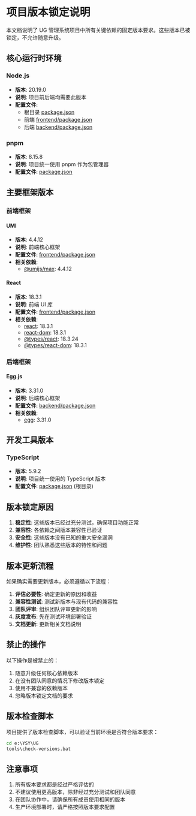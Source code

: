 # 项目版本锁定说明

本文档说明了 UG 管理系统项目中所有关键依赖的固定版本要求。这些版本已被锁定，不允许随意升级。

## 核心运行时环境

### Node.js

- **版本**: 20.19.0
- **说明**: 项目前后端均需要此版本
- **配置文件**:
  - 根目录 [package.json](file:///e:/YSY/UG/package.json)
  - 前端 [frontend/package.json](file:///e:/YSY/UG/frontend/package.json)
  - 后端 [backend/package.json](file:///e:/YSY/UG/backend/package.json)

### pnpm

- **版本**: 8.15.8
- **说明**: 项目统一使用 pnpm 作为包管理器
- **配置文件**: [package.json](file:///e:/YSY/UG/package.json)

## 主要框架版本

### 前端框架

#### UMI

- **版本**: 4.4.12
- **说明**: 前端核心框架
- **配置文件**: [frontend/package.json](file:///e:/YSY/UG/frontend/package.json)
- **相关依赖**:
  - [@umijs/max](file:///e:/YSY/UG/frontend/node_modules/@umijs/max): 4.4.12

#### React

- **版本**: 18.3.1
- **说明**: 前端 UI 库
- **配置文件**: [frontend/package.json](file:///e:/YSY/UG/frontend/package.json)
- **相关依赖**:
  - [react](file:///e:/YSY/UG/frontend/node_modules/react): 18.3.1
  - [react-dom](file:///e:/YSY/UG/frontend/node_modules/react-dom): 18.3.1
  - [@types/react](file:///e:/YSY/UG/frontend/node_modules/@types/react): 18.3.24
  - [@types/react-dom](file:///e:/YSY/UG/frontend/node_modules/@types/react-dom): 18.3.1

### 后端框架

#### Egg.js

- **版本**: 3.31.0
- **说明**: 后端核心框架
- **配置文件**: [backend/package.json](file:///e:/YSY/UG/backend/package.json)
- **相关依赖**:
  - [egg](file:///e:/YSY/UG/backend/node_modules/egg): 3.31.0

## 开发工具版本

### TypeScript

- **版本**: 5.9.2
- **说明**: 项目统一使用的 TypeScript 版本
- **配置文件**: [package.json](file:///e:/YSY/UG/package.json) (根目录)

## 版本锁定原因

1. **稳定性**: 这些版本已经过充分测试，确保项目功能正常
2. **兼容性**: 各依赖之间版本兼容性已验证
3. **安全性**: 这些版本没有已知的重大安全漏洞
4. **维护性**: 团队熟悉这些版本的特性和问题

## 版本更新流程

如果确实需要更新版本，必须遵循以下流程：

1. **评估必要性**: 确定更新的原因和收益
2. **兼容性测试**: 测试新版本与现有代码的兼容性
3. **团队评审**: 组织团队评审更新的影响
4. **灰度发布**: 先在测试环境部署验证
5. **文档更新**: 更新相关文档说明

## 禁止的操作

以下操作是被禁止的：

1. 随意升级任何核心依赖版本
2. 在没有团队同意的情况下修改版本锁定
3. 使用不兼容的依赖版本
4. 忽略版本锁定文档的要求

## 版本检查脚本

项目提供了版本检查脚本，可以验证当前环境是否符合版本要求：

```cmd
cd e:\YSY\UG
tools\check-versions.bat
```

## 注意事项

1. 所有版本要求都是经过严格评估的
2. 不建议使用更高版本，除非经过充分测试和团队同意
3. 在团队协作中，请确保所有成员使用相同的版本
4. 生产环境部署时，请严格按照版本要求配置